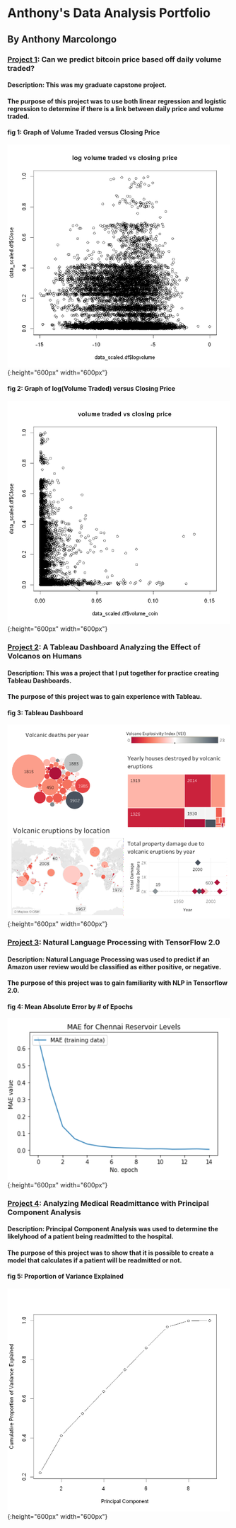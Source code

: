 # Anthony's Data Analysis Portfolio
## By Anthony Marcolongo

### [Project 1](https://github.com/amarcolongo/Capstone): Can we predict bitcoin price based off daily volume traded?
#### Description: This was my graduate capstone project.
#### The purpose of this project was to use both linear regression and logistic regression to determine if there is a link between daily price and volume traded.

#### fig 1: Graph of Volume Traded versus Closing Price
![Volume Traded vs Closing Price](log%20volume%20traded%20vs%20closing%20price.png){:height="600px" width="600px"}

#### fig 2: Graph of log(Volume Traded) versus Closing Price
![Log of volume traded vs closing price](volume%20traded%20vs%20closing%20price.png){:height="600px" width="600px"}

### [Project 2](https://github.com/amarcolongo/Volcano): A Tableau Dashboard Analyzing the Effect of Volcanos on Humans
#### Description: This was a project that I put together for practice creating Tableau Dashboards.
#### The purpose of this project was to gain experience with Tableau.

#### fig 3: Tableau Dashboard
![Volcanic Eruptions Dashboard](Volcanic_Eruptions.png){:height="600px" width="600px"}


### [Project 3](https://github.com/amarcolongo/D213-Task-2): Natural Language Processing with TensorFlow 2.0
#### Description: Natural Language Processing was used to predict if an Amazon user review would be classified as either positive, or negative. 
#### The purpose of this project was to gain familiarity with NLP in Tensorflow 2.0.

#### fig 4: Mean Absolute Error by # of Epochs
![Mean Absolute Error](MAE.png){:height="600px" width="600px"}


### [Project 4](https://github.com/amarcolongo/D212-TASK-2-DIMENSIONALITY-REDUCTION-METHODS): Analyzing Medical Readmittance with Principal Component Analysis
#### Description: Principal Component Analysis was used to determine the likelyhood of a patient being readmitted to the hospital.
#### The purpose of this project was to show that it is possible to create a model that calculates if a patient will be readmitted or not.

#### fig 5: Proportion of Variance Explained
![Proportion of Variance Explained](https://github.com/amarcolongo/D212-TASK-2-DIMENSIONALITY-REDUCTION-METHODS/blob/main/Proportion%20of%20variance%20explained.png){:height="600px" width="600px"}
